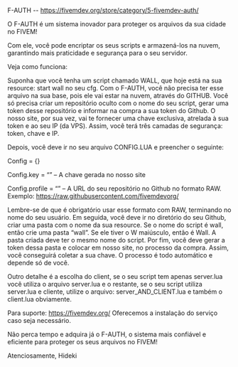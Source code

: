 F-AUTH -- https://fivemdev.org/store/category/5-fivemdev-auth/

O F-AUTH é um sistema inovador para proteger os arquivos da sua cidade no FIVEM!

Com ele, você pode encriptar os seus scripts e armazená-los na nuvem, garantindo mais praticidade e segurança para o seu servidor.

Veja como funciona:

Suponha que você tenha um script chamado WALL, que hoje está na sua resource: start wall no seu cfg. Com o F-AUTH, você não precisa ter esse arquivo na sua base, pois ele vai estar na nuvem, através do GITHUB. Você só precisa criar um repositório oculto com o nome do seu script, gerar uma token desse repositório e informar na compra a sua token do Github. O nosso site, por sua vez, vai te fornecer uma chave exclusiva, atrelada à sua token e ao seu IP (da VPS). Assim, você terá três camadas de segurança: token, chave e IP.

Depois, você deve ir no seu arquivo CONFIG.LUA e preencher o seguinte:

Config = {}

Config.key = “” – A chave gerada no nosso site

Config.profile = “” – A URL do seu repositório no Github no formato RAW. Exemplo: https://raw.githubusercontent.com/fivemdevorg/

Lembre-se de que é obrigatório usar esse formato com RAW, terminando no nome do seu usuário. Em seguida, você deve ir no diretório do seu Github, criar uma pasta com o nome da sua resource. Se o nome do script é wall, então crie uma pasta “wall”. Se ele tiver o W maiúsculo, então é Wall. A pasta criada deve ter o mesmo nome do script. Por fim, você deve gerar a token dessa pasta e colocar em nosso site, no processo da compra. Assim, você conseguirá coletar a sua chave. O processo é todo automático e depende só de você.

Outro detalhe é a escolha do client, se o seu script tem apenas server.lua você utiliza o arquivo server.lua e o restante, se o seu script utiliza server.lua e cliente, utilize o arquivo: server_AND_CLIENT.lua e também o client.lua obviamente.

Para suporte: https://fivemdev.org/ Oferecemos a instalação do serviço caso seja necessário.

Não perca tempo e adquira já o F-AUTH, o sistema mais confiável e eficiente para proteger os seus arquivos no FIVEM!

Atenciosamente, Hideki
